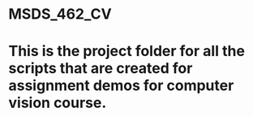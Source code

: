 # MSDS_462_CV
# This is the project folder for all the scripts that are created for assignment demos for computer vision course.
